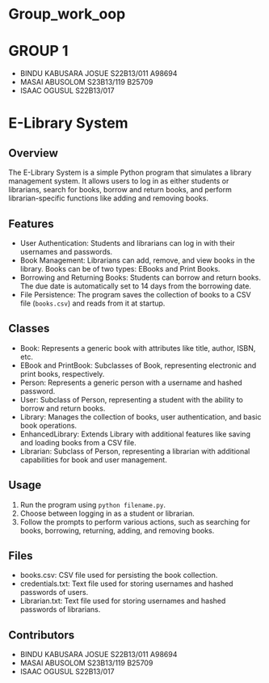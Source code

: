 # Group_work_oop
#                   GROUP 1 
- BINDU KABUSARA JOSUE  S22B13/011      A98694
- MASAI ABUSOLOM        S23B13/119      B25709
- ISAAC OGUSUL          S22B13/017


# E-Library System

## Overview
The E-Library System is a simple Python program that simulates a library management system. It allows users to log in as either students or librarians, search for books, borrow and return books, and perform librarian-specific functions like adding and removing books.

## Features
- User Authentication: Students and librarians can log in with their usernames and passwords.
- Book Management: Librarians can add, remove, and view books in the library. Books can be of two types: EBooks and Print Books.
- Borrowing and Returning Books: Students can borrow and return books. The due date is automatically set to 14 days from the borrowing date.
- File Persistence: The program saves the collection of books to a CSV file (`books.csv`) and reads from it at startup.

## Classes
- Book: Represents a generic book with attributes like title, author, ISBN, etc.
- EBook and PrintBook: Subclasses of Book, representing electronic and print books, respectively.
- Person: Represents a generic person with a username and hashed password.
- User: Subclass of Person, representing a student with the ability to borrow and return books.
- Library: Manages the collection of books, user authentication, and basic book operations.
- EnhancedLibrary: Extends Library with additional features like saving and loading books from a CSV file.
- Librarian: Subclass of Person, representing a librarian with additional capabilities for book and user management.

## Usage
1. Run the program using `python filename.py`.
2. Choose between logging in as a student or librarian.
3. Follow the prompts to perform various actions, such as searching for books, borrowing, returning, adding, and removing books.

## Files
- books.csv: CSV file used for persisting the book collection.
- credentials.txt: Text file used for storing usernames and hashed passwords of users.
- Librarian.txt: Text file used for storing usernames and hashed passwords of librarians.

## Contributors
- BINDU KABUSARA JOSUE  S22B13/011      A98694
- MASAI ABUSOLOM        S23B13/119      B25709
- ISAAC OGUSUL          S22B13/017
